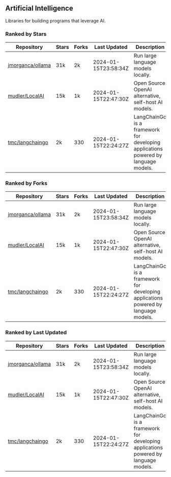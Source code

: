 ## Artificial Intelligence

Libraries for building programs that leverage AI.

### Ranked by Stars

| Repository | Stars | Forks | Last Updated | Description | 
|------------|-------|-------|--------------|-------------|
| [jmorganca/ollama](https://github.com/jmorganca/ollama) | 31k | 2k | 2024-01-15T23:58:34Z |  Run large language models locally. |
| [mudler/LocalAI](https://github.com/mudler/LocalAI) | 15k | 1k | 2024-01-15T22:47:30Z |  Open Source OpenAI alternative, self-host AI models. |
| [tmc/langchaingo](https://github.com/tmc/langchaingo) | 2k | 330 | 2024-01-15T22:24:27Z |  LangChainGo is a framework for developing applications powered by language models. |

### Ranked by Forks

| Repository | Stars | Forks | Last Updated | Description | 
|------------|-------|-------|--------------|-------------|
| [jmorganca/ollama](https://github.com/jmorganca/ollama) | 31k | 2k | 2024-01-15T23:58:34Z |  Run large language models locally. |
| [mudler/LocalAI](https://github.com/mudler/LocalAI) | 15k | 1k | 2024-01-15T22:47:30Z |  Open Source OpenAI alternative, self-host AI models. |
| [tmc/langchaingo](https://github.com/tmc/langchaingo) | 2k | 330 | 2024-01-15T22:24:27Z |  LangChainGo is a framework for developing applications powered by language models. |

### Ranked by Last Updated

| Repository | Stars | Forks | Last Updated | Description | 
|------------|-------|-------|--------------|-------------|
| [jmorganca/ollama](https://github.com/jmorganca/ollama) | 31k | 2k | 2024-01-15T23:58:34Z |  Run large language models locally. |
| [mudler/LocalAI](https://github.com/mudler/LocalAI) | 15k | 1k | 2024-01-15T22:47:30Z |  Open Source OpenAI alternative, self-host AI models. |
| [tmc/langchaingo](https://github.com/tmc/langchaingo) | 2k | 330 | 2024-01-15T22:24:27Z |  LangChainGo is a framework for developing applications powered by language models. |

